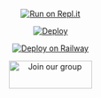 <div align="center">
  
[![Run on Repl.it](https://www.linkpicture.com/q/Untitled-3_10.jpg)](https://replit.com/@souravkl11/Raganork-QR)

[![Deploy](https://www.linkpicture.com/q/heroku.jpg)](https://heroku.com/deploy?template=https://github.com/phathicusthiccy/Deploy1.git)
     
[![Deploy on Railway](https://railway.app/button.svg)](https://railway.app/new/template?template=https%3A%2F%2Fgithub.com%2Fsouravkl11%2FRaganork.git&envs=RAGANORK_CODE%2CLANGUAGE%2CALL_IMG%2CWORK_TYPE%2CHANDLERS%2CBOT_NAME%2CREMOVE_BG_API_KEY%2CSUDO&optionalEnvs=REMOVE_BG_API_KEY%2CSUDO&RAGANORK_CODEDesc=Raganork+code+%28QR+scan+cheythappo+kittiya+code%29.+Type+here+yours+Raganork+code.&LANGUAGEDesc=Bot+language.+English+%3D%3E+en%2C+Malayalam+%3D%3E+ml%2C+Hindi+%3D%3E+HI%2C&ALL_IMGDesc=Give+an+image+link+for+your+bot%21&WORK_TYPEDesc=Raganork+bot+Working+Type.+If+you+use+%E2%80%9Cpublic%E2%80%9D%2C+everyone+can+use+the+bot.+Else+if+you+use+%E2%80%9Cprivate%E2%80%9D%2C+only+you+can+use+your+bot&HANDLERSDesc=Prefix+for+commands.+%28.assist%2C+%21assist+%2Cassist%29&BOT_NAMEDesc=Your+bot%27s+name.+Give+your+desired+bot+name+here&REMOVE_BG_API_KEYDesc=Give+an+api+key+for+remove.bg+&SUDODesc=Give+your+sudo+here+%28These+numbers+can+control+bot%29&ALL_IMGDefault=https%3A%2F%2Fi.pinimg.com%2Foriginals%2F0e%2Fc8%2F8c%2F0ec88ca1469125fc11b4ce76830602f4.jpg&WORK_TYPEDefault=public&HANDLERSDefault=%5E%5B%2C%40%23%21.%5D&BOT_NAMEDefault=Bot+name)
  
<a href="https://bit.ly/raganork"><img src="https://i0.wp.com/www.printinlondon.co.uk/blog/wp-content/uploads/2017/07/visit-website-button.png?ssl=1" alt="Join our group" height="50" width="150" border="0"></a>
